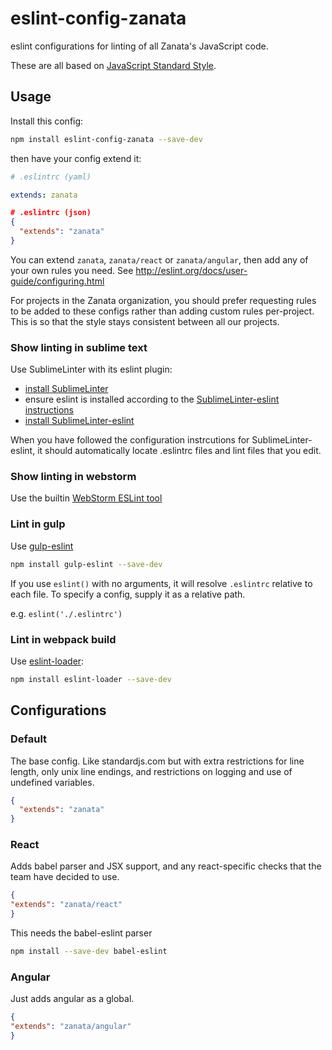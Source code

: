 # eslint-config-zanata

eslint configurations for linting of all Zanata's JavaScript code.

These are all based on [JavaScript Standard Style](http://standardjs.com/).

## Usage

Install this config:

```bash
npm install eslint-config-zanata --save-dev
```

then have your config extend it:


```yaml
# .eslintrc (yaml)

extends: zanata
```

```json
# .eslintrc (json)
{
  "extends": "zanata"
}
```

You can extend `zanata`, `zanata/react` or `zanata/angular`, then add any of
your own rules you need. See http://eslint.org/docs/user-guide/configuring.html

For projects in the Zanata organization, you should prefer requesting rules to
be added to these configs rather than adding custom rules per-project. This is
so that the style stays consistent between all our projects.


### Show linting in sublime text

Use SublimeLinter with its eslint plugin:

 - [install SublimeLinter](http://sublimelinter.readthedocs.org/en/latest/installation.html)
 - ensure eslint is installed according to the
   [SublimeLinter-eslint instructions](https://github.com/roadhump/SublimeLinter-eslint)
 - [install SublimeLinter-eslint](https://github.com/roadhump/SublimeLinter-eslint)

When you have followed the configuration instrcutions for SublimeLinter-eslint,
it should automatically locate .eslintrc files and lint files that you edit.

### Show linting in webstorm

Use the builtin [WebStorm ESLint tool](https://www.jetbrains.com/webstorm/help/eslint.html)

### Lint in gulp

Use [gulp-eslint](https://www.npmjs.com/package/gulp-eslint)

```bash
npm install gulp-eslint --save-dev
```

If you use `eslint()` with no arguments, it will resolve `.eslintrc` relative to
each file. To specify a config, supply it as a relative path.

e.g. `eslint('./.eslintrc')`


### Lint in webpack build

Use [eslint-loader](https://www.npmjs.com/package/eslint-loader):

```bash
npm install eslint-loader --save-dev
```


## Configurations

### Default

The base config. Like standardjs.com but with extra restrictions for line
length, only unix line endings, and restrictions on logging and use of undefined
variables.

```json
{
  "extends": "zanata"
}
```

### React

Adds babel parser and JSX support, and any react-specific checks that the team
have decided to use.

```json
{
"extends": "zanata/react"
}
```

This needs the babel-eslint parser

```bash
npm install --save-dev babel-eslint
```

### Angular

Just adds angular as a global.

```json
{
"extends": "zanata/angular"
}
```
